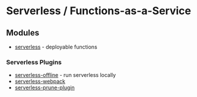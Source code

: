 # Serverless / Functions-as-a-Service

## Modules

* [serverless](https://github.com/serverless/serverless) - deployable functions

### Serverless Plugins

* [serverless-offline](https://github.com/dherault/serverless-offline) - run serverless locally
* [serverless-webpack](https://github.com/serverless-heaven/serverless-webpack)
* [serverless-prune-plugin](https://github.com/claygregory/serverless-prune-plugin)
